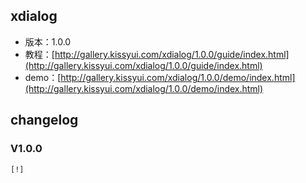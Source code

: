 ## xdialog

* 版本：1.0.0
* 教程：[http://gallery.kissyui.com/xdialog/1.0.0/guide/index.html](http://gallery.kissyui.com/xdialog/1.0.0/guide/index.html)
* demo：[http://gallery.kissyui.com/xdialog/1.0.0/demo/index.html](http://gallery.kissyui.com/xdialog/1.0.0/demo/index.html)

## changelog

### V1.0.0

    [!]


